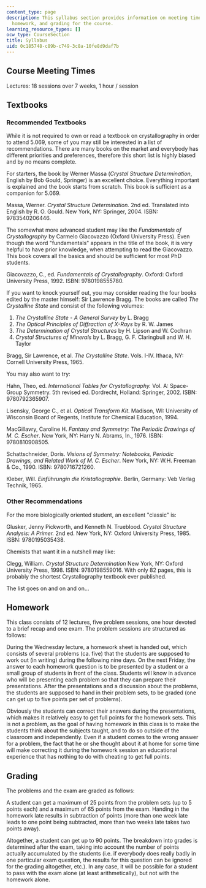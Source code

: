 ```yaml
---
content_type: page
description: This syllabus section provides information on meeting times, textbooks,
  homework, and grading for the course.
learning_resource_types: []
ocw_type: CourseSection
title: Syllabus
uid: 0c185748-c89b-c749-3c8a-10fe8d9daf7b
---
```


Course Meeting Times
--------------------

Lectures: 18 sessions over 7 weeks, 1 hour / session

Textbooks
---------

### Recommended Textbooks

While it is not required to own or read a textbook on crystallography in order to attend 5.069, some of you may still be interested in a list of recommendations. There are many books on the market and everybody has different priorities and preferences, therefore this short list is highly biased and by no means complete.

For starters, the book by Werner Massa (_Crystal Structure Determination_, English by Bob Gould, Springer) is an excellent choice. Everything important is explained and the book starts from scratch. This book is sufficient as a companion for 5.069.

Massa, Werner. _Crystal Structure Determination._ 2nd ed. Translated into English by R. O. Gould. New York, NY: Springer, 2004. ISBN: 9783540206446.

The somewhat more advanced student may like the _Fundamentals of Crystallography_ by Carmelo Giacovazzo (Oxford University Press). Even though the word "fundamentals" appears in the title of the book, it is very helpful to have prior knowledge, when attempting to read the Giacovazzo. This book covers all the basics and should be sufficient for most PhD students.

Giacovazzo, C., ed. _Fundamentals of Crystallography_. Oxford: Oxford University Press, 1992. ISBN: 9780198555780.

If you want to knock yourself out, you may consider reading the four books edited by the master himself: Sir Lawrence Bragg. The books are called _The Crystalline State_ and consist of the following volumes:

1.  _The Crystalline State - A General Survey_ by L. Bragg
2.  _The Optical Principles of Diffraction of X-Rays_ by R. W. James
3.  _The Determination of Crystal Structures_ by H. Lipson and W. Cochran
4.  _Crystal Structures of Minerals_ by L. Bragg, G. F. Claringbull and W. H. Taylor

Bragg, Sir Lawrence, et al. _The Crystalline State_. Vols. I-IV. Ithaca, NY: Cornell University Press, 1965.

You may also want to try:

Hahn, Theo, ed. _International Tables for Crystallography._ Vol. A: Space-Group Symmetry. 5th revised ed. Dordrecht, Holland: Springer, 2002. ISBN: 9780792365907.

Lisensky, George C., et al. _Optical Transform Kit_. Madison, WI: University of Wisconsin Board of Regents, Institute for Chemical Education, 1994.

MacGillavry, Caroline H. _Fantasy and Symmetry: The Periodic Drawings of M. C. Escher_. New York, NY: Harry N. Abrams, In., 1976. ISBN: 9780810908505.

Schattschneider, Doris. _Visions of Symmetry: Notebooks, Periodic Drawings, and Related Work of M. C. Escher_. New York, NY: W.H. Freeman & Co., 1990. ISBN: 9780716721260.

Kleber, Will. _Einführungin die Kristallographie_. Berlin, Germany: Veb Verlag Technik, 1965.

### Other Recommendations

For the more biologically oriented student, an excellent "classic" is:

Glusker, Jenny Pickworth, and Kenneth N. Trueblood. _Crystal Structure Analysis: A Primer._ 2nd ed. New York, NY: Oxford University Press, 1985. ISBN: 9780195035438.

Chemists that want it in a nutshell may like:

Clegg, William. _Crystal Structure Determination_ New York, NY: Oxford University Press, 1998. ISBN: 9780198559016. With only 82 pages, this is probably the shortest Crystallography textbook ever published.

The list goes on and on and on…

Homework
--------

This class consists of 12 lectures, five problem sessions, one hour devoted to a brief recap and one exam. The problem sessions are structured as follows:

During the Wednesday lecture, a homework sheet is handed out, which consists of several problems (ca. five) that the students are supposed to work out (in writing) during the following nine days. On the next Friday, the answer to each homework question is to be presented by a student or a small group of students in front of the class. Students will know in advance who will be presenting each problem so that they can prepare their presentations. After the presentations and a discussion about the problems, the students are supposed to hand in their problem sets, to be graded (one can get up to five points per set of problems).

Obviously the students can correct their answers during the presentations, which makes it relatively easy to get full points for the homework sets. This is not a problem, as the goal of having homework in this class is to make the students think about the subjects taught, and to do so outside of the classroom and independently. Even if a student comes to the wrong answer for a problem, the fact that he or she thought about it at home for some time will make correcting it during the homework session an educational experience that has nothing to do with cheating to get full points.

Grading
-------

The problems and the exam are graded as follows:

A student can get a maximum of 25 points from the problem sets (up to 5 points each) and a maximum of 65 points from the exam. Handing in the homework late results in subtraction of points (more than one week late leads to one point being subtracted, more than two weeks late takes two points away).

Altogether, a student can get up to 90 points. The breakdown into grades is determined after the exam, taking into account the number of points actually accumulated by the students (i.e. if everybody does really badly in one particular exam question, the results for this question can be ignored for the grading altogether, etc.). In any case, it will be possible for a student to pass with the exam alone (at least arithmetically), but not with the homework alone.